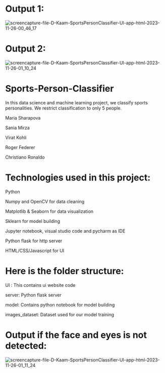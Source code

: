 # Output 1:

![screencapture-file-D-Kaam-SportsPersonClassifier-UI-app-html-2023-11-26-00_46_17](https://github.com/drashti-03/Sports-Person-Classifier/assets/85386840/f749ab54-0f22-4162-a578-6bee65c2188e)

# Output 2:

![screencapture-file-D-Kaam-SportsPersonClassifier-UI-app-html-2023-11-26-01_10_24](https://github.com/drashti-03/Sports-Person-Classifier/assets/85386840/cd570fc4-93fa-4292-ab44-37a296d787c9)


# Sports-Person-Classifier

In this data science and machine learning project, we classify sports personalities. We restrict classification to only 5 people.

Maria Sharapova

Sania Mirza

Virat Kohli

Roger Federer

Christiano Ronaldo

# Technologies used in this project:

Python

Numpy and OpenCV for data cleaning

Matplotlib & Seaborn for data visualization

Sklearn for model building

Jupyter notebook, visual studio code and pycharm as IDE

Python flask for http server

HTML/CSS/Javascript for UI

# Here is the folder structure:

UI : This contains ui website code

server: Python flask server

model: Contains python notebook for model building

images_dataset: Dataset used for our model training

# Output if the face and eyes is not detected:

![screencapture-file-D-Kaam-SportsPersonClassifier-UI-app-html-2023-11-26-01_11_24](https://github.com/drashti-03/Sports-Person-Classifier/assets/85386840/f42da823-9cbd-402c-8373-3da5db99c92c)

